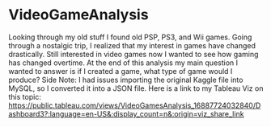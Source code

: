# VideoGameAnalysis
Looking through my old stuff I found old PSP, PS3, and Wii games. Going through a nostalgic trip, I realized that my interest in games have changed drastically. Still interested in video games now I wanted to see how gaming has changed overtime. At the end of this analysis my main question I wanted to answer is if I created a game, what type of game would I produce?
Side Note: I had issues importing the original Kaggle file into MySQL, so I converted it into a JSON file. 
Here is a link to my Tableau Viz on this topic: https://public.tableau.com/views/VideoGamesAnalysis_16887724032840/Dashboard3?:language=en-US&:display_count=n&:origin=viz_share_link  
